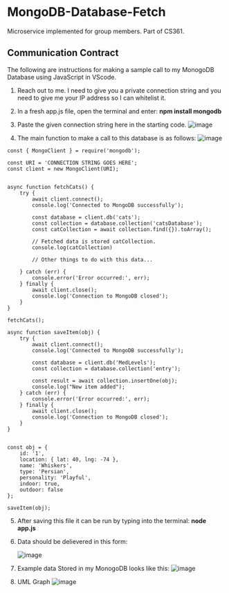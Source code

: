 # MongoDB-Database-Fetch

Microservice implemented for group members. Part of CS361.

## Communication Contract ##

The following are instructions for making a sample call to my MonogoDB Database using JavaScript in VScode.

1. Reach out to me. I need to give you a private connection string and you need to give me your IP address so I can whitelist it.
   
2. In a fresh app.js file, open the terminal and enter: **npm install mongodb**

3. Paste the given connection string here in the starting code.
   ![image](https://github.com/user-attachments/assets/ff4c6762-def5-4501-83ea-218ead4de78d)

4. The main function to make a call to this database is as follows:
   ![image](https://github.com/user-attachments/assets/52dbb28b-18b1-43b9-9f0c-c8795bd962f4)

```
const { MongoClient } = require('mongodb');

const URI = 'CONNECTION STRING GOES HERE';
const client = new MongoClient(URI);


async function fetchCats() {
    try {
        await client.connect();
        console.log('Connected to MongoDB successfully');

        const database = client.db('cats');
        const collection = database.collection('catsDatabase');
        const catCollection = await collection.find({}).toArray();
        
        // Fetched data is stored catCollection.
        console.log(catCollection)

        // Other things to do with this data...

    } catch (err) {
        console.error('Error occurred:', err);
    } finally {
        await client.close();
        console.log('Connection to MongoDB closed');
    }
}

fetchCats();

async function saveItem(obj) {
    try {
        await client.connect();
        console.log('Connected to MongoDB successfully');

        const database = client.db('MedLevels');
        const collection = database.collection('entry');

        const result = await collection.insertOne(obj);
        console.log("New item added");
    } catch (err) {
        console.error('Error occurred:', err);
    } finally {
        await client.close();
        console.log('Connection to MongoDB closed');
    }
}


const obj = {
    id: '1',
    location: { lat: 40, lng: -74 },
    name: 'Whiskers',
    type: 'Persian',
    personality: 'Playful',
    indoor: true,
    outdoor: false
};

saveItem(obj);
```

5. After saving this file it can be run by typing into the terminal: **node app.js**
6. Data should be delievered in this form:
   
   ![image](https://github.com/user-attachments/assets/6785fac1-5d96-4460-93d9-6c878e46b48f)


7. Example data Stored in my MonogoDB looks like this:
   ![image](https://github.com/user-attachments/assets/e60e5e88-fbb2-42d5-872a-4e911f0b086b)

8. UML Graph
   ![image](https://github.com/user-attachments/assets/baa90fe8-a2ca-456d-8b6d-a9dd47af1868)
